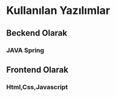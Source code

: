 <h1> Kullanılan Yazılımlar</h1>

<h2>Beckend Olarak</h2>
<h3>JAVA Spring</h3>


<h2>Frontend Olarak</h2>
<h3>Html,Css,Javascript</h3>

